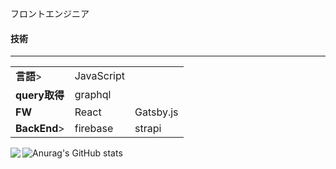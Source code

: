 <p>フロントエンジニア</p>
<h4>技術</h4>
<hr/>
<table>
    <tr>
        <td><strong>言語</strong>></td>
        <td>JavaScript</td>
        <td></td>
    </tr>
    <tr>
        <td><strong>query取得</strong></td>
        <td>graphql</td>
        <td></td>
    </tr>
    <tr>
        <td><strong>FW</strong></td>
        <td>React</td>
        <td>Gatsby.js</td>
    </tr>
    <tr>
        <td><strong>BackEnd</strong>></td>
        <td>firebase</td>
        <td>strapi</td>
    </tr>
</table>


![Anurag's GitHub stats](https://github-readme-stats.vercel.app/api?username=okamoto-tosei&show_icons=true&theme=radical)
<a href="https://github.com/anuraghazra/github-readme-stats">
    <img align="left" src="https://github-readme-stats.vercel.app/api/top-langs/?username=okamoto-tosei&hide=jupyter%20notebook,shaderlab,tex,c%23&langs_count=9" />
</a>


